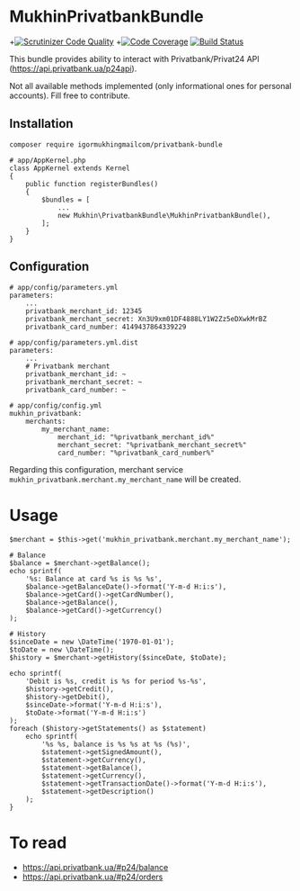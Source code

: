 # MukhinPrivatbankBundle

+[![Scrutinizer Code Quality](https://scrutinizer-ci.com/g/igormukhingmailcom/privatbank-bundle/badges/quality-score.png?b=master)](https://scrutinizer-ci.com/g/igormukhingmailcom/privatbank-bundle/?branch=master)
+[![Code Coverage](https://scrutinizer-ci.com/g/igormukhingmailcom/privatbank-bundle/badges/coverage.png?b=master)](https://scrutinizer-ci.com/g/igormukhingmailcom/privatbank-bundle/?branch=master)
[![Build Status](https://scrutinizer-ci.com/g/igormukhingmailcom/privatbank-bundle/badges/build.png?b=master)](https://scrutinizer-ci.com/g/igormukhingmailcom/privatbank-bundle/build-status/master)

This bundle provides ability to interact with Privatbank/Privat24 API (https://api.privatbank.ua/p24api).

Not all available methods implemented (only informational ones for personal accounts). 
Fill free to contribute.

## Installation

```
composer require igormukhingmailcom/privatbank-bundle
```

```
# app/AppKernel.php
class AppKernel extends Kernel
{
    public function registerBundles()
    {
        $bundles = [
            ...
            new Mukhin\PrivatbankBundle\MukhinPrivatbankBundle(),
        ];
    }
}
```

## Configuration

```
# app/config/parameters.yml
parameters:
    ...
    privatbank_merchant_id: 12345
    privatbank_merchant_secret: Xn3U9xm01DF4888LY1W2Zz5eDXwkMrBZ
    privatbank_card_number: 4149437864339229
```

```
# app/config/parameters.yml.dist
parameters:
    ...
    # Privatbank merchant
    privatbank_merchant_id: ~
    privatbank_merchant_secret: ~
    privatbank_card_number: ~
```

```
# app/config/config.yml
mukhin_privatbank:
    merchants:
        my_merchant_name:
            merchant_id: "%privatbank_merchant_id%"
            merchant_secret: "%privatbank_merchant_secret%"
            card_number: "%privatbank_card_number%"

```

Regarding this configuration, merchant service `mukhin_privatbank.merchant.my_merchant_name`
will be created.

# Usage

```
$merchant = $this->get('mukhin_privatbank.merchant.my_merchant_name');

# Balance
$balance = $merchant->getBalance();
echo sprintf(
    '%s: Balance at card %s is %s %s',
    $balance->getBalanceDate()->format('Y-m-d H:i:s'),
    $balance->getCard()->getCardNumber(),
    $balance->getBalance(),
    $balance->getCard()->getCurrency()
);

# History
$sinceDate = new \DateTime('1970-01-01');
$toDate = new \DateTime();
$history = $merchant->getHistory($sinceDate, $toDate);

echo sprintf(
    'Debit is %s, credit is %s for period %s-%s',
    $history->getCredit(),
    $history->getDebit(),
    $sinceDate->format('Y-m-d H:i:s'),
    $toDate->format('Y-m-d H:i:s')
);
foreach ($history->getStatements() as $statement)
    echo sprintf(
        '%s %s, balance is %s %s at %s (%s)',
        $statement->getSignedAmount(),
        $statement->getCurrency(),
        $statement->getBalance(),
        $statement->getCurrency(),
        $statement->getTransactionDate()->format('Y-m-d H:i:s'),
        $statement->getDescription()
    );
}
```

# To read

* https://api.privatbank.ua/#p24/balance
* https://api.privatbank.ua/#p24/orders